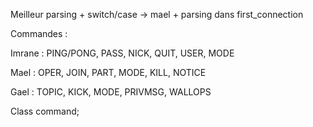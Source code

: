 Meilleur parsing + switch/case -> mael + parsing dans first_connection

Commandes : 

Imrane : PING/PONG, PASS, NICK, QUIT, USER, MODE

Mael : OPER, JOIN, PART, MODE, KILL, NOTICE

Gael : TOPIC, KICK, MODE, PRIVMSG, WALLOPS

Class command;
